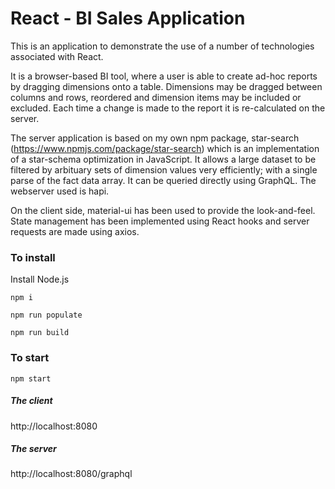 # React - BI Sales Application


This is an application to demonstrate the use of a number of technologies associated with React.

It is a browser-based BI tool, where a user is able to create ad-hoc reports by dragging dimensions onto a table. Dimensions may be dragged between columns and rows, reordered and dimension items may be included or excluded. Each time a change is made to the report it is re-calculated on the server.

The server application is based on my own npm package, star-search (https://www.npmjs.com/package/star-search) which is an implementation of a star-schema optimization in JavaScript. It allows a large dataset to be filtered by arbituary sets of dimension values very efficiently; with a single parse of the fact data array. It can be queried directly using GraphQL. The webserver used is hapi.

On the client side, material-ui has been used to provide the look-and-feel. State management has been implemented using React hooks and server requests are made using axios.

### To install
Install Node.js 

`npm i`

`npm run populate`

`npm run build`

### To start
`npm start`

##### The client 
http://localhost:8080

##### The server
http://localhost:8080/graphql


